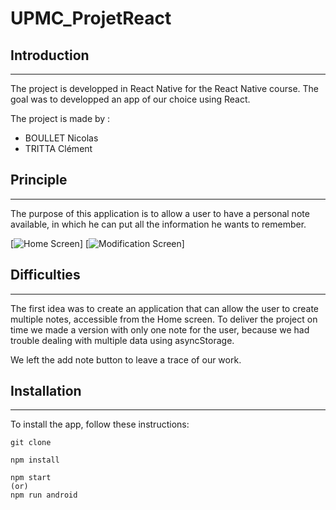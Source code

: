 # UPMC_ProjetReact

## Introduction
----------------
The project is developped in React Native for the React Native course.
The goal was to developped an app of our choice using React. 

The project is made by :
- BOULLET Nicolas
- TRITTA Clément

## Principle
-------------
The purpose of this application is to allow a user to have a personal note available, 
in which he can put all the information he wants to remember.

[![Home Screen]()]
[![Modification Screen]()]

## Difficulties
----------------
The first idea was to create an application that can allow the user to create multiple notes, accessible from the Home screen.
To deliver the project on time we made a version with only one note for the user, because we had trouble dealing with multiple data using asyncStorage.

We left the add note button to leave a trace of our work.

## Installation
----------------

To install the app, follow these instructions: 
```
git clone 

npm install 

npm start
(or) 
npm run android
```
